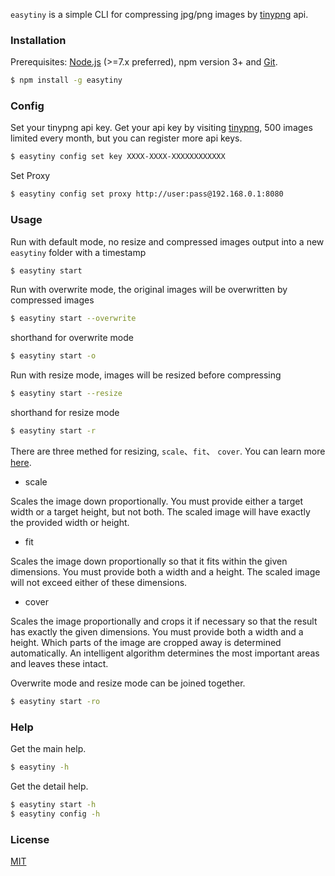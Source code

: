 
`easytiny` is a simple CLI for compressing jpg/png images by [tinypng]() api.

### Installation

Prerequisites: [Node.js](https://nodejs.org/en/) (>=7.x preferred), npm version 3+ and [Git](https://git-scm.com/).

``` bash
$ npm install -g easytiny
```

### Config

Set your tinypng api key. Get your api key by visiting [tinypng](https://tinypng.com/developers), 500 images limited every month, but you can register more api keys.
```bash
$ easytiny config set key XXXX-XXXX-XXXXXXXXXXXX
```

Set Proxy
```bash
$ easytiny config set proxy http://user:pass@192.168.0.1:8080
```

### Usage

Run with default mode, no resize and compressed images output into a new `easytiny` folder with a timestamp
``` bash
$ easytiny start
```

Run with overwrite mode, the original images will be overwritten by compressed images
```bash
$ easytiny start --overwrite
```
shorthand for overwrite mode
```bash
$ easytiny start -o
```

Run with resize mode, images will be resized before compressing
```bash
$ easytiny start --resize
```
shorthand for resize mode
```bash
$ easytiny start -r
```

There are three methed for resizing, `scale`、`fit`、 `cover`. You can learn more [here](https://tinypng.com/developers/reference/nodejs).
- scale

Scales the image down proportionally. You must provide either a target width or a target height, but not both. The scaled image will have exactly the provided width or height.
- fit

Scales the image down proportionally so that it fits within the given dimensions. You must provide both a width and a height. The scaled image will not exceed either of these dimensions.
- cover

Scales the image proportionally and crops it if necessary so that the result has exactly the given dimensions. You must provide both a width and a height. Which parts of the image are cropped away is determined automatically. An intelligent algorithm determines the most important areas and leaves these intact.

Overwrite mode and resize mode can be joined together.
```bash
$ easytiny start -ro
```

### Help

Get the main help.
``` bash
$ easytiny -h
```

Get the detail help.
```bash
$ easytiny start -h
$ easytiny config -h
```

### License

[MIT](http://opensource.org/licenses/MIT)
